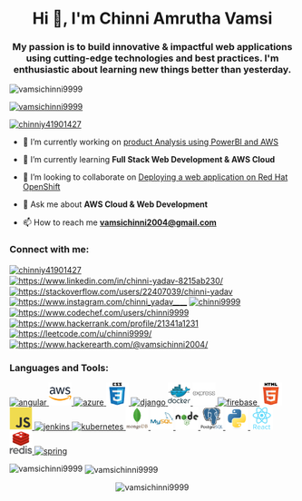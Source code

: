 <h1 align="center">Hi 👋, I'm Chinni Amrutha Vamsi</h1>
<h3 align="center">My passion is to build innovative & impactful web applications using cutting-edge technologies and best practices. I'm enthusiastic about learning new things better than yesterday.</h3>

<p align="left"> <img src="https://komarev.com/ghpvc/?username=vamsichinni9999&label=Profile%20views&color=0e75b6&style=flat" alt="vamsichinni9999" /> </p>

<p align="left"> <a href="https://github.com/ryo-ma/github-profile-trophy"><img src="https://github-profile-trophy.vercel.app/?username=vamsichinni9999" alt="vamsichinni9999" /></a> </p>

<p align="left"> <a href="https://twitter.com/chinniy41901427" target="blank"><img src="https://img.shields.io/twitter/follow/chinniy41901427?logo=twitter&style=for-the-badge" alt="chinniy41901427" /></a> </p>

- 🔭 I’m currently working on [product Analysis using PowerBI and AWS](http://chinniii2730.s3-website-ap-southeast-2.amazonaws.com/)

- 🌱 I’m currently learning **Full Stack Web Development & AWS Cloud**

- 👯 I’m looking to collaborate on [Deploying a web application on Red Hat OpenShift](https://github.com/Vamsichinni9999/railwaycloudbackend)

- 💬 Ask me about **AWS Cloud & Web Development**

- 📫 How to reach me **vamsichinni2004@gmail.com**

<h3 align="left">Connect with me:</h3>
<p align="left">
<a href="https://twitter.com/chinniy41901427" target="blank"><img align="center" src="https://raw.githubusercontent.com/rahuldkjain/github-profile-readme-generator/master/src/images/icons/Social/twitter.svg" alt="chinniy41901427" height="30" width="40" /></a>
<a href="https://linkedin.com/in/https://www.linkedin.com/in/chinni-yadav-8215ab230/" target="blank"><img align="center" src="https://raw.githubusercontent.com/rahuldkjain/github-profile-readme-generator/master/src/images/icons/Social/linked-in-alt.svg" alt="https://www.linkedin.com/in/chinni-yadav-8215ab230/" height="30" width="40" /></a>
<a href="https://stackoverflow.com/users/https://stackoverflow.com/users/22407039/chinni-yadav" target="blank"><img align="center" src="https://raw.githubusercontent.com/rahuldkjain/github-profile-readme-generator/master/src/images/icons/Social/stack-overflow.svg" alt="https://stackoverflow.com/users/22407039/chinni-yadav" height="30" width="40" /></a>
<a href="https://instagram.com/https://www.instagram.com/chinni_yadav____" target="blank"><img align="center" src="https://raw.githubusercontent.com/rahuldkjain/github-profile-readme-generator/master/src/images/icons/Social/instagram.svg" alt="https://www.instagram.com/chinni_yadav____" height="30" width="40" /></a>
<a href="https://www.behance.net/chinni9999" target="blank"><img align="center" src="https://raw.githubusercontent.com/rahuldkjain/github-profile-readme-generator/master/src/images/icons/Social/behance.svg" alt="chinni9999" height="30" width="40" /></a>
<a href="https://www.codechef.com/users/https://www.codechef.com/users/chinni9999" target="blank"><img align="center" src="https://cdn.jsdelivr.net/npm/simple-icons@3.1.0/icons/codechef.svg" alt="https://www.codechef.com/users/chinni9999" height="30" width="40" /></a>
<a href="https://www.hackerrank.com/https://www.hackerrank.com/profile/21341a1231" target="blank"><img align="center" src="https://raw.githubusercontent.com/rahuldkjain/github-profile-readme-generator/master/src/images/icons/Social/hackerrank.svg" alt="https://www.hackerrank.com/profile/21341a1231" height="30" width="40" /></a>
<a href="https://www.leetcode.com/https://leetcode.com/u/chinni9999/" target="blank"><img align="center" src="https://raw.githubusercontent.com/rahuldkjain/github-profile-readme-generator/master/src/images/icons/Social/leet-code.svg" alt="https://leetcode.com/u/chinni9999/" height="30" width="40" /></a>
<a href="https://www.hackerearth.com/https://www.hackerearth.com/@vamsichinni2004/" target="blank"><img align="center" src="https://raw.githubusercontent.com/rahuldkjain/github-profile-readme-generator/master/src/images/icons/Social/hackerearth.svg" alt="https://www.hackerearth.com/@vamsichinni2004/" height="30" width="40" /></a>
</p>

<h3 align="left">Languages and Tools:</h3>
<p align="left">
<a href="https://angular.io" target="_blank" rel="noreferrer"> <img src="https://angular.io/assets/images/logos/angular/angular.svg" alt="angular" width="40" height="40"/> </a>
<a href="https://aws.amazon.com" target="_blank" rel="noreferrer"> <img src="https://raw.githubusercontent.com/devicons/devicon/master/icons/amazonwebservices/amazonwebservices-original-wordmark.svg" alt="aws" width="40" height="40"/> </a>
<a href="https://azure.microsoft.com/en-in/" target="_blank" rel="noreferrer"> <img src="https://www.vectorlogo.zone/logos/microsoft_azure/microsoft_azure-icon.svg" alt="azure" width="40" height="40"/> </a>
<a href="https://www.w3schools.com/css/" target="_blank" rel="noreferrer"> <img src="https://raw.githubusercontent.com/devicons/devicon/master/icons/css3/css3-original-wordmark.svg" alt="css3" width="40" height="40"/> </a>
<a href="https://www.djangoproject.com/" target="_blank" rel="noreferrer"> <img src="https://cdn.worldvectorlogo.com/logos/django.svg" alt="django" width="40" height="40"/> </a>
<a href="https://www.docker.com/" target="_blank" rel="noreferrer"> <img src="https://raw.githubusercontent.com/devicons/devicon/master/icons/docker/docker-original-wordmark.svg" alt="docker" width="40" height="40"/> </a>
<a href="https://expressjs.com" target="_blank" rel="noreferrer"> <img src="https://raw.githubusercontent.com/devicons/devicon/master/icons/express/express-original-wordmark.svg" alt="express" width="40" height="40"/> </a>
<a href="https://firebase.google.com/" target="_blank" rel="noreferrer"> <img src="https://www.vectorlogo.zone/logos/firebase/firebase-icon.svg" alt="firebase" width="40" height="40"/> </a>
<a href="https://www.w3.org/html/" target="_blank" rel="noreferrer"> <img src="https://raw.githubusercontent.com/devicons/devicon/master/icons/html5/html5-original-wordmark.svg" alt="html5" width="40" height="40"/> </a>
<a href="https://developer.mozilla.org/en-US/docs/Web/JavaScript" target="_blank" rel="noreferrer"> <img src="https://raw.githubusercontent.com/devicons/devicon/master/icons/javascript/javascript-original.svg" alt="javascript" width="40" height="40"/> </a>
<a href="https://www.jenkins.io" target="_blank" rel="noreferrer"> <img src="https://www.vectorlogo.zone/logos/jenkins/jenkins-icon.svg" alt="jenkins" width="40" height="40"/> </a>
<a href="https://kubernetes.io" target="_blank" rel="noreferrer"> <img src="https://www.vectorlogo.zone/logos/kubernetes/kubernetes-icon.svg" alt="kubernetes" width="40" height="40"/> </a>
<a href="https://www.mongodb.com/" target="_blank" rel="noreferrer"> <img src="https://raw.githubusercontent.com/devicons/devicon/master/icons/mongodb/mongodb-original-wordmark.svg" alt="mongodb" width="40" height="40"/> </a>
<a href="https://www.mysql.com/" target="_blank" rel="noreferrer"> <img src="https://raw.githubusercontent.com/devicons/devicon/master/icons/mysql/mysql-original-wordmark.svg" alt="mysql" width="40" height="40"/> </a>
<a href="https://nodejs.org" target="_blank" rel="noreferrer"> <img src="https://raw.githubusercontent.com/devicons/devicon/master/icons/nodejs/nodejs-original-wordmark.svg" alt="nodejs" width="40" height="40"/> </a>
<a href="https://www.postgresql.org" target="_blank" rel="noreferrer"> <img src="https://raw.githubusercontent.com/devicons/devicon/master/icons/postgresql/postgresql-original-wordmark.svg" alt="postgresql" width="40" height="40"/> </a>
<a href="https://www.python.org" target="_blank" rel="noreferrer"> <img src="https://raw.githubusercontent.com/devicons/devicon/master/icons/python/python-original.svg" alt="python" width="40" height="40"/> </a>
<a href="https://reactjs.org/" target="_blank" rel="noreferrer"> <img src="https://raw.githubusercontent.com/devicons/devicon/master/icons/react/react-original-wordmark.svg" alt="react" width="40" height="40"/> </a>
<a href="https://redis.io" target="_blank" rel="noreferrer"> <img src="https://raw.githubusercontent.com/devicons/devicon/master/icons/redis/redis-original-wordmark.svg" alt="redis" width="40" height="40"/> </a>
<a href="https://spring.io/" target="_blank" rel="noreferrer"> <img src="https://www.vectorlogo.zone/logos/springio/springio-icon.svg" alt="spring" width="40" height="40"/> </a>
</p>

<p><img align="left" src="https://github-readme-stats.vercel.app/api/top-langs?username=vamsichinni9999&show_icons=true&locale=en&layout=compact" alt="vamsichinni9999" /></p>

<p>&nbsp;<img align="center" src="https://github-readme-stats.vercel.app/api?username=vamsichinni9999&show_icons=true&locale=en" alt="vamsichinni9999" /></p>

<p align="center">
  <img src="https://github-readme-streak-stats.herokuapp.com/?user=vamsichinni9999" alt="vamsichinni9999" />
</p>
